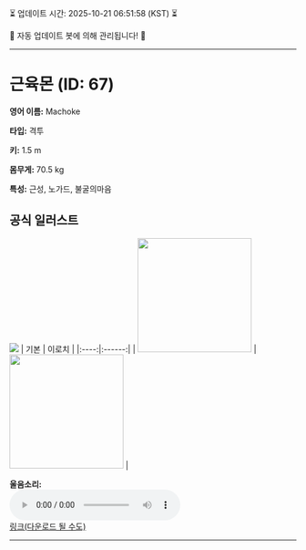 
⏳ 업데이트 시간: 2025-10-21 06:51:58 (KST) ⏳

🤖 자동 업데이트 봇에 의해 관리됩니다! 🤖

---

# 근육몬 (ID: 67)
**영어 이름:** Machoke

**타입:** 격투

**키:** 1.5 m

**몸무게:** 70.5 kg

**특성:** 근성, 노가드, 불굴의마음

## 공식 일러스트
![](https://raw.githubusercontent.com/PokeAPI/sprites/master/sprites/pokemon/other/official-artwork/67.png)
| 기본 | 이로치 |
|:----:|:------:|
| <img src="http://play.pokemonshowdown.com/sprites/ani/machoke.gif" width="200"> | <img src="http://play.pokemonshowdown.com/sprites/ani-shiny/machoke.gif" width="200"> |

**울음소리:**<br><audio controls src="https://raw.githubusercontent.com/PokeAPI/cries/main/cries/pokemon/latest/67.ogg"></audio><br> [링크(다운로드 될 수도)](https://raw.githubusercontent.com/PokeAPI/cries/main/cries/pokemon/latest/67.ogg)


---

